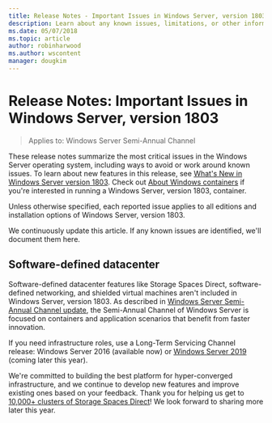 ```yaml
---
title: Release Notes - Important Issues in Windows Server, version 1803
description: Learn about any known issues, limitations, or other information you need before you install Windows Server, version 1803
ms.date: 05/07/2018
ms.topic: article
author: robinharwood
ms.author: wscontent
manager: dougkim
---
```

# Release Notes: Important Issues in Windows Server, version 1803

>Applies to: Windows Server Semi-Annual Channel

These release notes summarize the most critical issues in the Windows Server operating system, including ways to avoid or work around known issues. To learn about new features in this release, see [What's New in Windows Server version 1803](whats-new-in-windows-server-1803.md). Check out [About Windows containers](/virtualization/windowscontainers/about/) if you're interested in running a Windows Server, version 1803, container.

Unless otherwise specified, each reported issue applies to all editions and installation options of Windows Server, version 1803.

We continuously update this article. If any known issues are identified, we'll document them here.


## Software-defined datacenter

Software-defined datacenter features like Storage Spaces Direct, software-defined networking, and shielded virtual machines aren't included in Windows Server, version 1803. As described in [Windows Server Semi-Annual Channel update](https://cloudblogs.microsoft.com/windowsserver/2018/03/29/windows-server-semi-annual-channel-update/), the Semi-Annual Channel of Windows Server is focused on containers and application scenarios that benefit from faster innovation.

If you need infrastructure roles, use a Long-Term Servicing Channel release: Windows Server 2016 (available now) or [Windows Server 2019](https://cloudblogs.microsoft.com/windowsserver/2018/03/20/introducing-windows-server-2019-now-available-in-preview) (coming later this year).

We're committed to building the best platform for hyper-converged infrastructure, and we continue to develop new features and improve existing ones based on your feedback. Thank you for helping us get to [10,000+ clusters of Storage Spaces Direct](https://techcommunity.microsoft.com/t5/storage-at-microsoft/storage-spaces-direct-10-000-clusters-and-counting/ba-p/428185)! We look forward to sharing more later this year.
